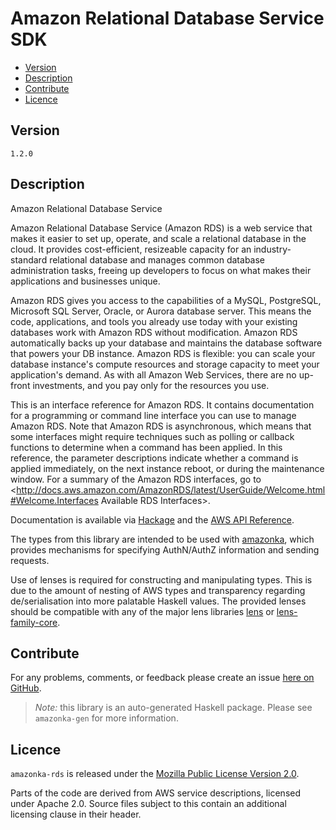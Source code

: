 # Amazon Relational Database Service SDK

* [Version](#version)
* [Description](#description)
* [Contribute](#contribute)
* [Licence](#licence)


## Version

`1.2.0`


## Description

Amazon Relational Database Service

Amazon Relational Database Service (Amazon RDS) is a web service that
makes it easier to set up, operate, and scale a relational database in
the cloud. It provides cost-efficient, resizeable capacity for an
industry-standard relational database and manages common database
administration tasks, freeing up developers to focus on what makes their
applications and businesses unique.

Amazon RDS gives you access to the capabilities of a MySQL, PostgreSQL,
Microsoft SQL Server, Oracle, or Aurora database server. This means the
code, applications, and tools you already use today with your existing
databases work with Amazon RDS without modification. Amazon RDS
automatically backs up your database and maintains the database software
that powers your DB instance. Amazon RDS is flexible: you can scale your
database instance\'s compute resources and storage capacity to meet your
application\'s demand. As with all Amazon Web Services, there are no
up-front investments, and you pay only for the resources you use.

This is an interface reference for Amazon RDS. It contains documentation
for a programming or command line interface you can use to manage Amazon
RDS. Note that Amazon RDS is asynchronous, which means that some
interfaces might require techniques such as polling or callback
functions to determine when a command has been applied. In this
reference, the parameter descriptions indicate whether a command is
applied immediately, on the next instance reboot, or during the
maintenance window. For a summary of the Amazon RDS interfaces, go to
<http://docs.aws.amazon.com/AmazonRDS/latest/UserGuide/Welcome.html#Welcome.Interfaces Available RDS Interfaces>.

Documentation is available via [Hackage](http://hackage.haskell.org/package/amazonka-rds)
and the [AWS API Reference](http://docs.aws.amazon.com/AmazonRDS/latest/APIReference/Welcome.html).

The types from this library are intended to be used with [amazonka](http://hackage.haskell.org/package/amazonka),
which provides mechanisms for specifying AuthN/AuthZ information and sending requests.

Use of lenses is required for constructing and manipulating types.
This is due to the amount of nesting of AWS types and transparency regarding
de/serialisation into more palatable Haskell values.
The provided lenses should be compatible with any of the major lens libraries
[lens](http://hackage.haskell.org/package/lens) or [lens-family-core](http://hackage.haskell.org/package/lens-family-core).

## Contribute

For any problems, comments, or feedback please create an issue [here on GitHub](https://github.com/brendanhay/amazonka/issues).

> _Note:_ this library is an auto-generated Haskell package. Please see `amazonka-gen` for more information.


## Licence

`amazonka-rds` is released under the [Mozilla Public License Version 2.0](http://www.mozilla.org/MPL/).

Parts of the code are derived from AWS service descriptions, licensed under Apache 2.0.
Source files subject to this contain an additional licensing clause in their header.
